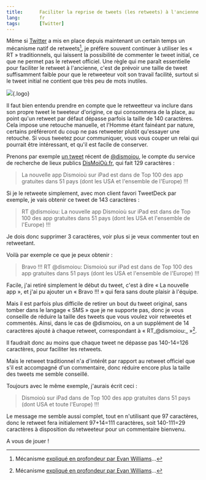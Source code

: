 ```yaml
---
title:      Faciliter la reprise de tweets (les retweets) à l'ancienne sur Twitter
lang:       fr
tags:       [Twitter]
---
```


Même si [Twitter](https://twitter.com/) a mis en place depuis maintenant un certain temps un mécanisme natif de retweets[^1], je préfère souvent continuer à utiliser les « RT » traditionnels, qui laissent la possibilité de commenter le tweet initial, ce que ne permet pas le retweet officiel. Une règle qui me paraît essentielle pour faciliter le retweet à l'ancienne, c'est de prévoir une taille de tweet suffisamment faible pour que le retweeteur voit son travail facilité, surtout si le tweet initial ne contient que très peu de mots inutiles.

[^1]: Mécanisme [expliqué en profondeur par Evan Williams](http://evhead.com/2009/11/why-retweet-works-way-it-does.html)…

![](/assets/logos/twitter.png){.logo}

Il faut bien entendu prendre en compte que le retweetteur va inclure dans son propre tweet le tweeteur d'origine, ce qui consommera de la place, au point qu'un retweet par défaut dépasse parfois la taille de 140 caractères. Cela impose une retouche manuelle, et l'Homme étant fainéant par nature, certains préféreront du coup ne pas retweeter plutôt qu'essayer une retouche. Si vous tweetez pour communiquer, vous vous couper un relai qui pourrait être intéressant, et qu'il est facile de conserver.

Prenons par exemple [un tweet](http://twitter.com/dismoiou/statuses/16131937506) récent de [@dismoiou](http://twitter.com/dismoiou), le compte du service de recherche de lieux publics [DisMoiOù.fr](http://dismoiou.fr/), qui fait 129 caractères :

> La nouvelle app Dismoioù sur iPad est dans de Top 100 des app gratuites dans 51 pays (dont les USA et l'ensemble de l'Europe) !!!

Si je le retweete simplement, avec mon client favori TweetDeck par exemple, je vais obtenir ce tweet de 143 caractères :

> RT @dismoiou: La nouvelle app Dismoioù sur iPad est dans de Top 100 des app gratuites dans 51 pays (dont les USA et l'ensemble de l'Europe) !!!

Je dois donc supprimer 3 caractères, voir plus si je veux commenter tout en retweetant.

Voilà par exemple ce que je peux obtenir :

> Bravo !!! RT @dismoiou: Dismoioù sur iPad est dans de Top 100 des app gratuites dans 51 pays (dont les USA et l'ensemble de l'Europe) !!!

Facile, j'ai retiré simplement le début du tweet, c'est à dire « La nouvelle app », et j'ai pu ajouter un « Bravo !!! » qui fera sans doute plaisir à l'équipe.

Mais il est parfois plus difficile de retirer un bout du tweet original, sans tomber dans le langage « SMS » que je ne supporte pas, donc je vous conseille de réduire la taille des tweets que vous voulez voir retweetés et commentés. Ainsi, dans le cas de @dismoiou, on a un supplément de 14 caractères ajouté à chaque retweet, correspondant à « RT_@dismoiou:_ »[^1].

Il faudrait donc au moins que chaque tweet ne dépasse pas 140-14=126 caractères, pour faciliter les retweets.

Mais le retweet traditionnel n'a d'intérêt par rapport au retweet officiel que s'il est accompagné d'un commentaire, donc réduire encore plus la taille des tweets me semble conseillé.

Toujours avec le même exemple, j'aurais écrit ceci :

> Dismoioù sur iPad dans de Top 100 des app gratuites dans 51 pays (dont USA et toute l'Europe) !!!

Le message me semble aussi complet, tout en n'utilisant que 97 caractères, donc le retweet fera initialement 97+14=111 caractères, soit 140-111=29 caractères à disposition du retweeteur pour un commentaire bienvenu.

A vous de jouer !


[^1]: J'ai remplacé les espaces par des « _ » pour bien montrer le dernier d'entre eux.
